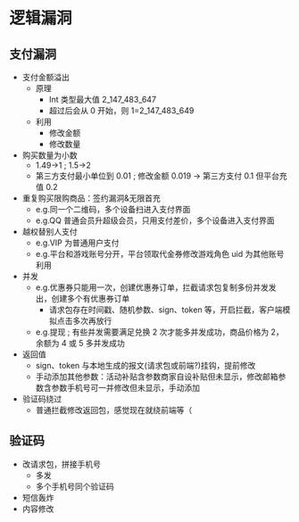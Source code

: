 # 逻辑漏洞

## 支付漏洞

- 支付金额溢出
  - 原理
    - Int 类型最大值 2_147_483_647
    - 超过后会从 0 开始，则 1=2_147_483_649
  - 利用
    - 修改金额
    - 修改数量
- 购买数量为小数
  - 1.49->1 ; 1.5->2
  - 第三方支付最小单位到 0.01 ; 修改金额 0.019 -> 第三方支付 0.1 但平台充值 0.2
- 重复购买限购商品：签约漏洞&无限首充
  - e.g.同一个二维码，多个设备扫进入支付界面
  - e.g.QQ 普通会员升超级会员，只用支付差价，多个设备进入支付界面
- 越权替别人支付
  - e.g.VIP 为普通用户支付
  - e.g.平台和游戏账号分开，平台领取代金券修改游戏角色 uid 为其他账号利用
- 并发
  - e.g.优惠券只能用一次，创建优惠券订单，拦截请求包复制多份并发发出，创建多个有优惠券订单
    - 请求包存在时间戳、随机参数、sign、token 等，开启拦截，客户端模拟点击多次再放行
  - e.g.提现 ; 有些并发需要满足兑换 2 次才能多并发成功，商品价格为 2，余额为 4 或 5 多并发成功
- 返回值
  - sign、token 与本地生成的报文(请求包或前端?)挂钩，提前修改
  - 手动添加其他参数：活动补贴含参数商家自设补贴但未显示，修改邮箱参数含参数手机号可一并修改但未显示，手动添加
- 验证码绕过
  - 普通拦截修改返回包，感觉现在就绕前端等（

## 验证码

- 改请求包，拼接手机号
  - 多发
  - 多个手机号同个验证码
- 短信轰炸
- 内容修改
